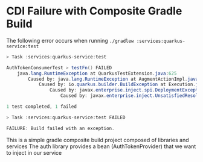 # CDI Failure with Composite Gradle Build

The following error occurs when running `./gradlew :services:quarkus-service:test`

```java
> Task :services:quarkus-service:test

AuthTokenConsumerTest > testFn() FAILED
    java.lang.RuntimeException at QuarkusTestExtension.java:625
        Caused by: java.lang.RuntimeException at AugmentActionImpl.java:335
            Caused by: io.quarkus.builder.BuildException at Execution.java:123
                Caused by: javax.enterprise.inject.spi.DeploymentException at BeanDeployment.java:1223
                    Caused by: javax.enterprise.inject.UnsatisfiedResolutionException at Beans.java:440

1 test completed, 1 failed

> Task :services:quarkus-service:test FAILED

FAILURE: Build failed with an exception.

```

This is a simple gradle composite build project composed of libraries and services
The auth library provides a bean (AuthTokenProvider) that we want to inject in our service
